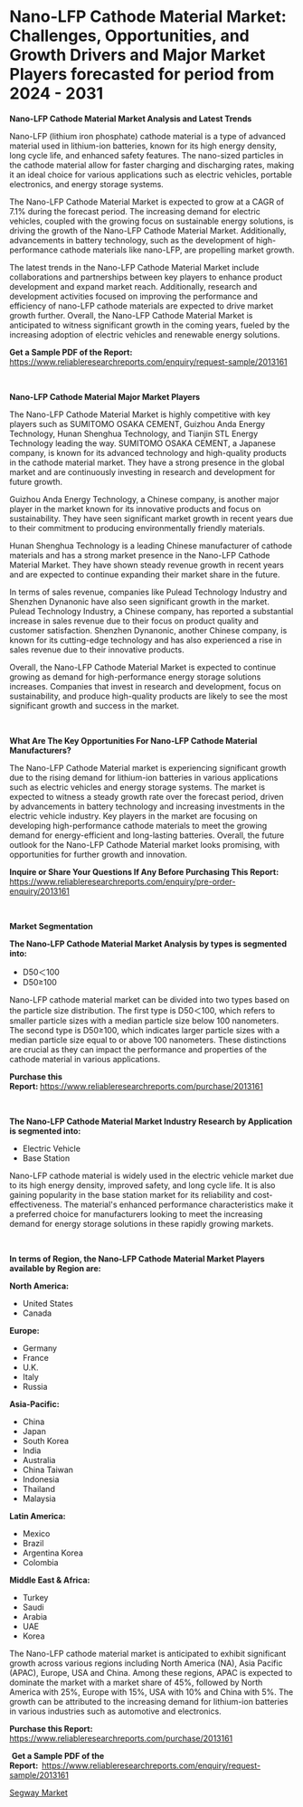 <p><h1>Nano-LFP Cathode Material Market: Challenges, Opportunities, and Growth Drivers and Major Market Players forecasted for period from 2024 - 2031</h1></p><p><strong>Nano-LFP Cathode Material Market Analysis and Latest Trends</strong></p>
<p><p>Nano-LFP (lithium iron phosphate) cathode material is a type of advanced material used in lithium-ion batteries, known for its high energy density, long cycle life, and enhanced safety features. The nano-sized particles in the cathode material allow for faster charging and discharging rates, making it an ideal choice for various applications such as electric vehicles, portable electronics, and energy storage systems.</p><p>The Nano-LFP Cathode Material Market is expected to grow at a CAGR of 7.1% during the forecast period. The increasing demand for electric vehicles, coupled with the growing focus on sustainable energy solutions, is driving the growth of the Nano-LFP Cathode Material Market. Additionally, advancements in battery technology, such as the development of high-performance cathode materials like nano-LFP, are propelling market growth.</p><p>The latest trends in the Nano-LFP Cathode Material Market include collaborations and partnerships between key players to enhance product development and expand market reach. Additionally, research and development activities focused on improving the performance and efficiency of nano-LFP cathode materials are expected to drive market growth further. Overall, the Nano-LFP Cathode Material Market is anticipated to witness significant growth in the coming years, fueled by the increasing adoption of electric vehicles and renewable energy solutions.</p></p>
<p><strong>Get a Sample PDF of the Report:&nbsp;</strong> <a href="https://www.reliableresearchreports.com/enquiry/request-sample/2013161">https://www.reliableresearchreports.com/enquiry/request-sample/2013161</a></p>
<p>&nbsp;</p>
<p><strong>Nano-LFP Cathode Material Major Market Players</strong></p>
<p><p>The Nano-LFP Cathode Material Market is highly competitive with key players such as SUMITOMO OSAKA CEMENT, Guizhou Anda Energy Technology, Hunan Shenghua Technology, and Tianjin STL Energy Technology leading the way. SUMITOMO OSAKA CEMENT, a Japanese company, is known for its advanced technology and high-quality products in the cathode material market. They have a strong presence in the global market and are continuously investing in research and development for future growth.</p><p>Guizhou Anda Energy Technology, a Chinese company, is another major player in the market known for its innovative products and focus on sustainability. They have seen significant market growth in recent years due to their commitment to producing environmentally friendly materials.</p><p>Hunan Shenghua Technology is a leading Chinese manufacturer of cathode materials and has a strong market presence in the Nano-LFP Cathode Material Market. They have shown steady revenue growth in recent years and are expected to continue expanding their market share in the future.</p><p>In terms of sales revenue, companies like Pulead Technology Industry and Shenzhen Dynanonic have also seen significant growth in the market. Pulead Technology Industry, a Chinese company, has reported a substantial increase in sales revenue due to their focus on product quality and customer satisfaction. Shenzhen Dynanonic, another Chinese company, is known for its cutting-edge technology and has also experienced a rise in sales revenue due to their innovative products.</p><p>Overall, the Nano-LFP Cathode Material Market is expected to continue growing as demand for high-performance energy storage solutions increases. Companies that invest in research and development, focus on sustainability, and produce high-quality products are likely to see the most significant growth and success in the market.</p></p>
<p>&nbsp;</p>
<p><strong>What Are The Key Opportunities For Nano-LFP Cathode Material Manufacturers?</strong></p>
<p><p>The Nano-LFP Cathode Material market is experiencing significant growth due to the rising demand for lithium-ion batteries in various applications such as electric vehicles and energy storage systems. The market is expected to witness a steady growth rate over the forecast period, driven by advancements in battery technology and increasing investments in the electric vehicle industry. Key players in the market are focusing on developing high-performance cathode materials to meet the growing demand for energy-efficient and long-lasting batteries. Overall, the future outlook for the Nano-LFP Cathode Material market looks promising, with opportunities for further growth and innovation.</p></p>
<p><strong>Inquire or Share Your Questions If Any Before Purchasing This Report:</strong> <a href="https://www.reliableresearchreports.com/enquiry/pre-order-enquiry/2013161">https://www.reliableresearchreports.com/enquiry/pre-order-enquiry/2013161</a></p>
<p>&nbsp;</p>
<p><strong>Market Segmentation</strong></p>
<p><strong>The Nano-LFP Cathode Material Market Analysis by types is segmented into:</strong></p>
<p><ul><li>D50＜100</li><li>D50≥100</li></ul></p>
<p><p>Nano-LFP cathode material market can be divided into two types based on the particle size distribution. The first type is D50＜100, which refers to smaller particle sizes with a median particle size below 100 nanometers. The second type is D50≥100, which indicates larger particle sizes with a median particle size equal to or above 100 nanometers. These distinctions are crucial as they can impact the performance and properties of the cathode material in various applications.</p></p>
<p><strong>Purchase this Report:&nbsp;</strong><a href="https://www.reliableresearchreports.com/purchase/2013161">https://www.reliableresearchreports.com/purchase/2013161</a></p>
<p>&nbsp;</p>
<p><strong>The Nano-LFP Cathode Material Market Industry Research by Application is segmented into:</strong></p>
<p><ul><li>Electric Vehicle</li><li>Base Station</li></ul></p>
<p><p>Nano-LFP cathode material is widely used in the electric vehicle market due to its high energy density, improved safety, and long cycle life. It is also gaining popularity in the base station market for its reliability and cost-effectiveness. The material's enhanced performance characteristics make it a preferred choice for manufacturers looking to meet the increasing demand for energy storage solutions in these rapidly growing markets.</p></p>
<p>&nbsp;</p>
<p><strong>In terms of Region, the Nano-LFP Cathode Material Market Players available by Region are:</strong></p>
<p>
    <p> <strong> North America: </strong>
        <ul>
            <li>United States</li>
            <li>Canada</li>
        </ul>
        </p> 
    <p> <strong> Europe: </strong>
        <ul>
            <li>Germany</li>
            <li>France</li>
            <li>U.K.</li>
            <li>Italy</li>
            <li>Russia</li>
        </ul>
        </p> 
    <p> <strong> Asia-Pacific: </strong>
        <ul>
            <li>China</li>
            <li>Japan</li>
            <li>South Korea</li>
            <li>India</li>
            <li>Australia</li>
            <li>China Taiwan</li>
            <li>Indonesia</li>
            <li>Thailand</li>
            <li>Malaysia</li>
        </ul>
        </p> 
    <p> <strong> Latin America: </strong>
        <ul>
            <li>Mexico</li>
            <li>Brazil</li>
            <li>Argentina Korea</li>
            <li>Colombia</li>
        </ul>
        </p> 
    <p> <strong> Middle East & Africa: </strong>
        <ul>
            <li>Turkey</li>
            <li>Saudi</li>
            <li>Arabia</li>
            <li>UAE</li>
            <li>Korea</li>
        </ul>
    </p>
    </p>
<p><p>The Nano-LFP cathode material market is anticipated to exhibit significant growth across various regions including North America (NA), Asia Pacific (APAC), Europe, USA and China. Among these regions, APAC is expected to dominate the market with a market share of 45%, followed by North America with 25%, Europe with 15%, USA with 10% and China with 5%. The growth can be attributed to the increasing demand for lithium-ion batteries in various industries such as automotive and electronics.</p></p>
<p><strong>Purchase this Report: </strong><a href="https://www.reliableresearchreports.com/purchase/2013161">https://www.reliableresearchreports.com/purchase/2013161</a></p>
<p>&nbsp;<strong>Get a Sample PDF of the Report:&nbsp;&nbsp;</strong><a href="https://www.reliableresearchreports.com/enquiry/request-sample/2013161">https://www.reliableresearchreports.com/enquiry/request-sample/2013161</a></p>
<p><strong></strong></p>
<p><p><a href="https://sulfuric-clavicle-d39.notion.site/Segway-Market-Challenges-Opportunities-and-Growth-Drivers-and-Major-Market-Players-forecasted-for-332dd4ea1b5a484db5ba4fc98e5b0eca">Segway Market</a></p></p>